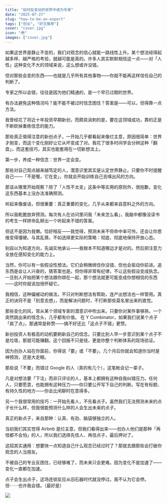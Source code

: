 ```yaml
---
title: "如何在变动的世界中成为专家"
date: "2025-07-27"
slug: "how-to-be-an-expert"
tags: ["创业", "好文推荐"]
cover: "cover.jpg"
icon: "😎"
images: ["cover.jpg"]
---
```

如果这世界是静止不变的，我们对观念的信心就能一路线性上升。某个想法经得起越多样、越严格的考验，就越可能是真的。许多人其实默默相信这一点——对「人性」这种变化不大的领域来说，这么想或许没错。



但对那些会变的东西——也就是几乎所有其他事物——你就不能再这样信任自己的判断了。



专家之所以会错，往往是因为他们精通的，是一个早已过期的世界。



有办法避免这种情况吗？能不能不被过时信念困住？答案是——可以，但得靠一点方法。



我曾经花了将近十年投资早期新创，而颇具讽刺的是，要在这领域成功，靠的正是不断砍掉重练信念的能力。



那些真正值得注意的新创点子，一开始几乎都看起来像烂主意，原因很简单：世界才刚变，而这个变化刚好让它从坏变成了对。我花了很多时间学会分辨这种「翻盘」，而这套技巧，其实也能套用在一切新想法上。



第一步，养成一种信念：世界一定会变。



那些对自己观点越来越笃定的人，潜意识里其实是认定世界静止。只要你不时提醒自己——「不是喔，它在变」，你就会开始训练自己去嗅出风的方向。



那该从哪里开始观察？除了「人性不太变」这条中等实用的原则外，很抱歉，变化这东西基本上没办法准确预测。



听起来像废话，但很重要：真正重要的变化，几乎从来都来自意料之外的方向。



所以我乾脆放弃预测。每次有人在访问里问我「未来怎么看」，我脑中都像没读书的考生一样拼命乱掰出一个听起来不错的答案。



但这不是因为我懒。恰好相反——我觉得，预测未来不但命中率可怜，还会让你思维变得僵硬。与其乱猜，不如选择更实际的策略：彻底、彻底地保持开放心态。



别自以为知道方向，先诚实地承认——我根本不知道哪边才是对的。然后把注意力全放在感知变化的能力上。



当然，你可以有一些假设性想法。它们会稍微绑住你没错，但也会驱动你前进。追东西是会让人兴奋的，猜答案也是。但你得非常有纪律，不让这些假设变成执念。
一旦别人开始把某个想法跟你绑在一起，那个想法就更可能变成你想相信的东西——这时你就该加倍怀疑它。



我相信，这种偏被动的做法，不只对判断想法有帮助，连产出想法也一样管用。真正的诀窍不是「刻意去想」，而是解决问题时，不打断那些莫名冒出来的直觉。



那些变化的风，常从某个领域专家的潜意识中吹出来。只要你对某件事够熟，一个突然跳出来的怪念头，几乎都有价值。
在 Y Combinator，如果我们说某个点子「疯了点」，那通常是称赞——搞不好还比「这点子不错」更赞。



新创投资人有极高的动机要刷新自己的信念。只要比别人早一步意识到某个点子不是垃圾，那就可能赚翻。这个回报不只是钱，更是你整个判断体系的现场验证。



因为创办人站在你面前，你得说「要」或「不要」，几个月后你就会知道你当时是神预测，还是大走眼。



那些说「不要」而错过 Google 的人（真的有几个），这笔帐会记一辈子。



凡是对想法要「下注」而非只评论的人，基本上都拥有这种自我纠错压力。任何人，只要愿意，也能拥有这种压力——你只要公开写下自己的判断。写在有标题、有持久性的地方——你会比闲聊时在意得多。



另一个我很常用的技巧：一开始先看人，不先看点子。虽然我们无法预测未来的点子长什么样，但我很能预测什么样的人会生出未来的点子。



真正的新点子，来自那种：认真、有劲、脑袋够独立的人。



当初我们其实觉得 Airbnb 是烂主意，但我们看得出来——创办人他们是那种「再怪都不会怕」的人，所以我们选择先信人、再信点子，最后押对了。



这招其实通用：想要快一点知道自己什么观念已经过时了？那就去跟那些会打破你观念的人当朋友。



不被自己的专业反困住，已经够难了，而未来只会更难。因为变化不是加速了——变化一直都在加速。



点子会生出点子，这场连锁反应从旧石器时代就没停过。我不认为它会停。
但⋯⋯也许我会错。（最好是）




![](https://prod-files-secure.s3.us-west-2.amazonaws.com/112d0858-5090-4d34-a606-b75eb8d65fd2/46476355-9cf3-4e99-9b7a-3531bc426380/1000202064.png?X-Amz-Algorithm=AWS4-HMAC-SHA256&X-Amz-Content-Sha256=UNSIGNED-PAYLOAD&X-Amz-Credential=ASIAZI2LB4663YDMACDU%2F20250916%2Fus-west-2%2Fs3%2Faws4_request&X-Amz-Date=20250916T194327Z&X-Amz-Expires=3600&X-Amz-Security-Token=IQoJb3JpZ2luX2VjEBsaCXVzLXdlc3QtMiJHMEUCIQCh8G%2BaM%2FdIqUyXic4%2BmYuITfzEDjRTZJPgBxK29Sg%2FjAIgXlVXFBVjiLzIJYSRxDK4ECID2egTSLV%2BhAa1LwZ7ueYqiAQIlP%2F%2F%2F%2F%2F%2F%2F%2F%2F%2FARAAGgw2Mzc0MjMxODM4MDUiDC1S%2B4m%2B2GBCgm8qLircA5Wd%2Bt1DlYDmuD7F5IXPDd4p3qfdtD7JgeSW8r2SrOZ%2FEhKs2jyy39H%2Ff5JfyEYJTFacfiwha7bAsP7XgXDa0I7v5GQMeNBtyOJ900mnRGDzWoLJW1X6Zq2%2B%2BnSBMZn%2FWHY7d4XckzazHSHHOHltjJJZ%2Bxqob93OqecrELyiBaooAzKlYzzUkSklAsqP1Y6agyXthO6UJDn9csHFiMEa8sKsEA3sT17wC51Bz6PN4T3nhdARqpJzFEE8UIKsfjmjeqiYNN8rYSEwqSU3b3neiu54jZvIjRuChdJ7aJEbQsXT0u8PBZNXDxuzg8X3YJHIs7Ju1WAApvh%2Bv2DTh%2FZkWZKrIzQL3jD54%2F8rDMGzvu1b5iV5WaCPWgPsw6Ejn%2BHARnLb%2Fu5IKVri1GpIlsvi95FA2WEyFfnSCHJolgfeIva3atYz2pCImltCYzXl81sqtOrAaJA%2BLZbpNoHn%2Bnf7DLPLfa1hJgZX9k0RR%2B5oR1ceqh0Ax3vOQWACurOpJmLP5N%2FRTVmvV4udPAD9j7MAzv6fAKbM4ORHyMIbPxyGyWftv1e5uaF5tP%2ButhrsmmIlXtBncgmTQpHipwzpPcysSqfWhLu3tfbW6HoEprBieROTiaio%2FtYtaMrTYHxVMJ7kpsYGOqUBhsCjiDfazTFgqb48Oka82TcoGYe0M8A4zRrC%2F%2FCml%2B21rNASniOgNgRfp%2BLCu2pnF8OD2zqXIeOwNLfmrBt0W2AvMiFQy016roEbg8VEJAxFB0lirHDnnZbYRuCsru2Pmx9Ef30mtyYN2lpmNn50AfB%2BsAmk80h3gDrpHvdjBlSTztjr683oq3nKaMWOh6XIPn8zIG%2B%2FH3c6br%2BJuIIeuKtWyCda&X-Amz-Signature=7919aa185e993e8f60e5bbfb689e0bf5efacab7c6659bc8faaf233080d14fc5e&X-Amz-SignedHeaders=host&x-amz-checksum-mode=ENABLED&x-id=GetObject)

